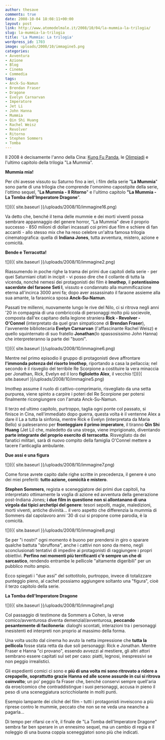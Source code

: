 ```yaml
---
author: thesave
comments: true
date: 2008-10-04 18:08:11+00:00
layout: post
link: http://www.atomodelmale.it/2008/10/04/la-mummia-la-trilogia/
slug: la-mummia-la-trilogia
title: 'La Mummia: La trilogia'
wordpress_id: 1703
image: uploads/2008/10/immagine5.png
categories:
- Avventura
- Azione
- Blog
- Cinema
- Commedia
tags:
- Anck-Su-Namun
- Brendan Fraser
- Dragone
- Evelyn Carnarvan
- Imperatore
- Jet Li
- John Hanna
- Mummia
- Qin Shi Huang
- Rachel Weisz
- Revolver
- Ritorno
- Stephen Sommers
- Tomba
---
```


Il 2008 è decisamente l'anno della Cina: [Kung Fu Panda](/2008/09/01/arriva-il-pandamonio.html), le [Olimpiadi](/2008/08/27/bilancio-pechino-2008.html) e l'ultimo capitolo della trilogia "La Mummia".

**Mummia mia!**

Per chi avesse vissuto su Saturno fino a ieri, i film della serie "**La Mummia**" sono parte di una trilogia che comprende l'omonimo capostipite della serie, l'ottimo sequel, "**La Mummia - Il Ritorno**" e l'ultimo capitolo **"La Mummia - La Tomba dell'Imperatore Dragone**".

![]({{ site.baseurl }}/uploads/2008/10/immagine16.png)

Va detto che, benché il tema delle mummie e dei morti viventi possa sembrare appannaggio del genere horror, "La Mummia" deve il proprio successo - 850 milioni di dollari incassati coi primi due film e schiere di fan accaniti - allo stesso mix che ha reso celebre un'altra famosa trilogia cinematografica: quella di **Indiana Jones**, tutta avventura, mistero, azione e comicità.

**Bende e Terracotta!**

![]({{ site.baseurl }}/uploads/2008/10/immagine2.png)

Riassumendo in poche righe la trama dei primi due capitoli della serie - per quei Saturniani citati in incipit - vi posso dire che il collante di tutta la vicenda, nonché nemesi dei protagonisti dei film è **Imothep**, il **potentissimo sacerdote del faraone Seti I**, vissuto e condannato alla mummificazione eterna all'incirca 3000 anni fa; dopo aver assassinato il faraone assieme alla sua amante, la faraonica sposa **Anck-Su-Namun**.

Passati tre millenni, nuovamente lungo le rive del Nilo, ci si ritrova negli anni '20 in compagnia di una combriccola di personaggi molto più socievole, composta dall'ex capitano della legione straniera **Rick - Revolver - O'Connel** (interpretato da quel gran simpaticone di **Brendan Fraser**), l'avvenente bibliotecaria **Evelyn Carnarvan** (l'affascinante Rachel Weisz) e quello squinternato di suo fratello **Jonathan**(lo spassosissimo John Hanna) che interpreteranno la parte dei "buoni".

![]({{ site.baseurl }}/uploads/2008/10/immagine6.png)

Mentre nel primo episodio il gruppo di protagonisti deve affrontare **l'immonda potenza del risorto Imothep**, riportando a casa la pellaccia; nel secondo è il risveglio del terribile Re Scorpione a costituire la vera minaccia per Jonathan, Rick, Evelyn ed il loro **figlioletto Alex**, il vecchio ![]({{ site.baseurl }}/uploads/2008/10/immagine5.png)

Imothep assume il ruolo di cattivo-comprimario, risvegliato da una setta purpurea, viene spinto a carpire i poteri del Re Scorpione per potersi finalmente ricongiungere con l'amata Anck-Su-Namun.

Il terzo ed ultimo capitolo, purtroppo, taglia ogni ponte col passato, si finisce in Cina, nell'immediato dopo guerra, questa volta è il ventenne Alex a dare il La a tutta la sinfonia, mentre Rick e Evelyn (interpretata da Maria Bello) si paleseranno per **fronteggiare il primo imperatore**, il tiranno  **Qin Shi Huang** (Jet Li) che, maledetto da una strega, viene imprigionato, diventando **parte integrante del proprio esercito di terracotta**. Risvegliato da dei fanatici militari, sarà di nuovo compito della famiglia O'Connel mettere a tacere l'anticaglia ambulante.

**Due assi e una figura**

![]({{ site.baseurl }}/uploads/2008/10/immagine7.png)

Come forse avrete capito dalle righe scritte in precedenza, il genere è uno dei miei preferiti: **tutto azione, comicità e mistero**.

**Stephen Sommers**, regista e sceneggiatore dei primi due capitoli, ha interpretato ottimamente la voglia di azione ed avventura della generazione post-Indiana Jones; **i due film in questione non si allontanano di una virgola dai tipici archetipi del genere**: tesori sepolti, magie, maledizioni, morti viventi, antiche divinità... il vero aspetto che differenzia la mummia di Sommers dal capolavoro anni '30 di cui si propone come parodia, è la comicità.

![]({{ site.baseurl }}/uploads/2008/10/immagine8.png)

Se per "i nostri" ogni momento è buono per prendersi in giro o sparare qualche battuta "sbruffona", anche i cattivi non sono da meno, negli sconclusionati tentativi di impedire ai protagonisti di raggiungere i propri obiettivi. **Perfino nei momenti più terrificanti c'è sempre un che di sarcastico**, rendendo entrambe le pellicole "altamente digeribili" per un pubblico molto ampio.

Ecco spiegati i "due assi" del sottotitolo, purtroppo, invece di totalizzare punteggio pieno, al cachet possiamo aggiungere soltanto una "figura", cioè il terzo capitolo della serie.

**La Tomba dell'Imperatore Dragone**

![]({{ site.baseurl }}/uploads/2008/10/immagine1.png)

Col passaggio di testimone da Sommers a Cohen, la verve comico/avventurosa diventa demenzial/avventurosa, **peccando pesantemente di faciloneria**: dialoghi scontati, interazioni tra i personaggi inesistenti ed interpreti non proprio al massimo della forma.

Una volta uscito dal cinema ho avuto la netta impressione che **tutta la pellicola** fosse stata retta da due soli personaggi: Rick e Jonathan. Mentre Fraser e Hanna "ci provano", essendo avvezzi al mestiere, gli altri attori sembrano essere capitati sul set per caso: piatti, legnosi, inespressivi se non peggio irrealistici.

Gli espedienti comici ci sono e **più di una volta mi sono ritrovato a ridere a crepapelle, soprattutto grazie Hanna ed alle scene assurde in cui si ritrova coinvolto**; un po' peggio fa Fraser che, benché conservi sempre quell'aria da eroe/comico che contraddistingue i suoi personaggi, accusa in pieno il peso di una sceneggiatura scricchiolante in molti punti.

Esempio lampante dei cliché del film - tutti i protagonisti inveiscono a più riprese contro le mummie, peccato che non se ne veda una neanche a pagarla...

Di tempo per rifarsi ce n'è, il finale de "La Tomba dell'Imperatore Dragone" sembra far ben sperare in un ennesimo sequel, ma un cambio di regia e il noleggio di una buona coppia sceneggiatori sono più che indicati.
